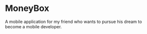 # MoneyBox
A mobile application for my friend who wants to pursue his dream to become a mobile developer.
